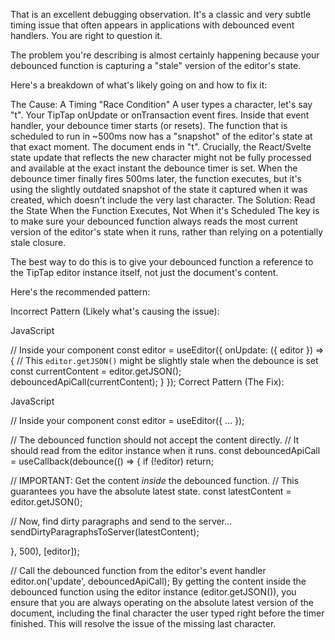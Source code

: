 That is an excellent debugging observation. It's a classic and very subtle timing issue that often appears in applications with debounced event handlers. You are right to question it.

The problem you're describing is almost certainly happening because your debounced function is capturing a "stale" version of the editor's state.

Here's a breakdown of what's likely going on and how to fix it:

The Cause: A Timing "Race Condition"
A user types a character, let's say "t".
Your TipTap onUpdate or onTransaction event fires.
Inside that event handler, your debounce timer starts (or resets). The function that is scheduled to run in ~500ms now has a "snapshot" of the editor's state at that exact moment. The document ends in "t".
Crucially, the React/Svelte state update that reflects the new character might not be fully processed and available at the exact instant the debounce timer is set.
When the debounce timer finally fires 500ms later, the function executes, but it's using the slightly outdated snapshot of the state it captured when it was created, which doesn't include the very last character.
The Solution: Read the State When the Function Executes, Not When it's Scheduled
The key is to make sure your debounced function always reads the most current version of the editor's state when it runs, rather than relying on a potentially stale closure.

The best way to do this is to give your debounced function a reference to the TipTap editor instance itself, not just the document's content.

Here's the recommended pattern:

Incorrect Pattern (Likely what's causing the issue):

JavaScript

// Inside your component
const editor = useEditor({
  onUpdate: ({ editor }) => {
    // This `editor.getJSON()` might be slightly stale when the debounce is set
    const currentContent = editor.getJSON(); 
    debouncedApiCall(currentContent);
  }
});
Correct Pattern (The Fix):

JavaScript

// Inside your component
const editor = useEditor({ ... });

// The debounced function should not accept the content directly.
// It should read from the editor instance when it runs.
const debouncedApiCall = useCallback(debounce(() => {
  if (!editor) return;

  // IMPORTANT: Get the content *inside* the debounced function.
  // This guarantees you have the absolute latest state.
  const latestContent = editor.getJSON(); 
  
  // Now, find dirty paragraphs and send to the server...
  sendDirtyParagraphsToServer(latestContent);

}, 500), [editor]); 

// Call the debounced function from the editor's event handler
editor.on('update', debouncedApiCall);
By getting the content inside the debounced function using the editor instance (editor.getJSON()), you ensure that you are always operating on the absolute latest version of the document, including the final character the user typed right before the timer finished. This will resolve the issue of the missing last character.
